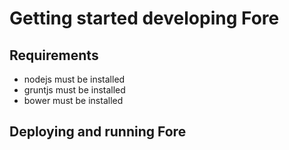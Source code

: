 # Getting started developing Fore

## Requirements

* nodejs must be installed
* gruntjs must be installed
* bower must be installed

## Deploying and running Fore




